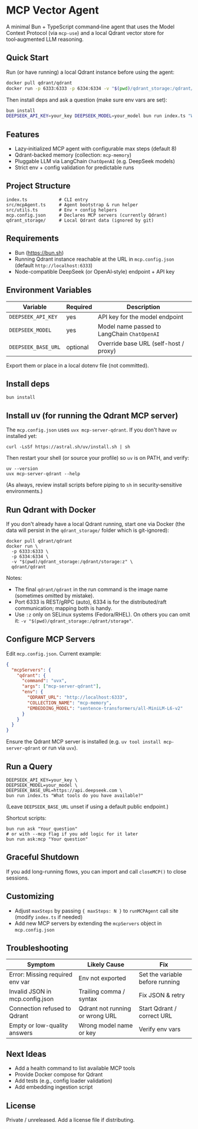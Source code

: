 # MCP Vector Agent

A minimal Bun + TypeScript command‑line agent that uses the Model Context Protocol (via `mcp-use`) and a local Qdrant vector store for tool‑augmented LLM reasoning.

## Quick Start

Run (or have running) a local Qdrant instance before using the agent:

```bash
docker pull qdrant/qdrant
docker run -p 6333:6333 -p 6334:6334 -v "$(pwd)/qdrant_storage:/qdrant/storage:z" qdrant/qdrant
```

Then install deps and ask a question (make sure env vars are set):

```bash
bun install
DEEPSEEK_API_KEY=your_key DEEPSEEK_MODEL=your_model bun run index.ts "What tools do you have?"
```

## Features

- Lazy‑initialized MCP agent with configurable max steps (default 8)
- Qdrant-backed memory (collection: `mcp-memory`)
- Pluggable LLM via LangChain `ChatOpenAI` (e.g. DeepSeek models)
- Strict env + config validation for predictable runs

## Project Structure

```
index.ts            # CLI entry
src/mcpAgent.ts     # Agent bootstrap & run helper
src/utils.ts        # Env + config helpers
mcp.config.json     # Declares MCP servers (currently Qdrant)
qdrant_storage/     # Local Qdrant data (ignored by git)
```

## Requirements

- Bun (https://bun.sh)
- Running Qdrant instance reachable at the URL in `mcp.config.json` (default `http://localhost:6333`)
- Node-compatible DeepSeek (or OpenAI‑style) endpoint + API key

## Environment Variables

| Variable            | Required | Description                                 |
| ------------------- | -------- | ------------------------------------------- |
| `DEEPSEEK_API_KEY`  | yes      | API key for the model endpoint              |
| `DEEPSEEK_MODEL`    | yes      | Model name passed to LangChain `ChatOpenAI` |
| `DEEPSEEK_BASE_URL` | optional | Override base URL (self-host / proxy)       |

Export them or place in a local dotenv file (not committed).

## Install deps

```
bun install
```

## Install uv (for running the Qdrant MCP server)

The `mcp.config.json` uses `uvx mcp-server-qdrant`. If you don't have `uv` installed yet:

```
curl -LsSf https://astral.sh/uv/install.sh | sh
```

Then restart your shell (or source your profile) so `uv` is on PATH, and verify:

```
uv --version
uvx mcp-server-qdrant --help
```

(As always, review install scripts before piping to `sh` in security‑sensitive environments.)

## Run Qdrant with Docker

If you don't already have a local Qdrant running, start one via Docker (the data will persist in the `qdrant_storage/` folder which is git-ignored):

```
docker pull qdrant/qdrant
docker run \
  -p 6333:6333 \
  -p 6334:6334 \
  -v "$(pwd)/qdrant_storage:/qdrant/storage:z" \
  qdrant/qdrant
```

Notes:

- The final `qdrant/qdrant` in the run command is the image name (sometimes omitted by mistake).
- Port 6333 is REST/gRPC (auto), 6334 is for the distributed/raft communication; mapping both is handy.
- Use `:z` only on SELinux systems (Fedora/RHEL). On others you can omit it: `-v "$(pwd)/qdrant_storage:/qdrant/storage"`.

## Configure MCP Servers

Edit `mcp.config.json`. Current example:

```json
{
  "mcpServers": {
    "qdrant": {
      "command": "uvx",
      "args": ["mcp-server-qdrant"],
      "env": {
        "QDRANT_URL": "http://localhost:6333",
        "COLLECTION_NAME": "mcp-memory",
        "EMBEDDING_MODEL": "sentence-transformers/all-MiniLM-L6-v2"
      }
    }
  }
}
```

Ensure the Qdrant MCP server is installed (e.g. `uv tool install mcp-server-qdrant` or run via `uvx`).

## Run a Query

```
DEEPSEEK_API_KEY=your_key \
DEEPSEEK_MODEL=your_model \
DEEPSEEK_BASE_URL=https://api.deepseek.com \
bun run index.ts "What tools do you have available?"
```

(Leave `DEEPSEEK_BASE_URL` unset if using a default public endpoint.)

Shortcut scripts:

```
bun run ask "Your question"
# or with --mcp flag if you add logic for it later
bun run ask:mcp "Your question"
```

## Graceful Shutdown

If you add long-running flows, you can import and call `closeMCP()` to close sessions.

## Customizing

- Adjust `maxSteps` by passing `{ maxSteps: N }` to `runMCPAgent` call site (modify `index.ts` if needed)
- Add new MCP servers by extending the `mcpServers` object in `mcp.config.json`

## Troubleshooting

| Symptom                         | Likely Cause                    | Fix                             |
| ------------------------------- | ------------------------------- | ------------------------------- |
| Error: Missing required env var | Env not exported                | Set the variable before running |
| Invalid JSON in mcp.config.json | Trailing comma / syntax         | Fix JSON & retry                |
| Connection refused to Qdrant    | Qdrant not running or wrong URL | Start Qdrant / correct URL      |
| Empty or low-quality answers    | Wrong model name or key         | Verify env vars                 |

## Next Ideas

- Add a health command to list available MCP tools
- Provide Docker compose for Qdrant
- Add tests (e.g., config loader validation)
- Add embedding ingestion script

## License

Private / unreleased. Add a license file if distributing.
